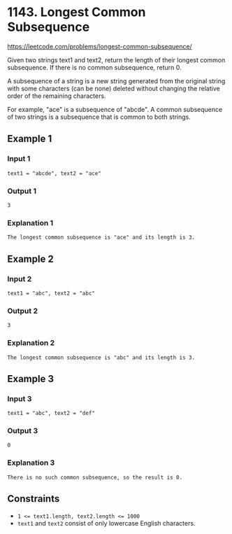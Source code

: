 # 1143. Longest Common Subsequence

<https://leetcode.com/problems/longest-common-subsequence/>

Given two strings text1 and text2, return the length of their longest common subsequence. If there is no common subsequence, return 0.

A subsequence of a string is a new string generated from the original string with some characters (can be none) deleted without changing the relative order of the remaining characters.

For example, "ace" is a subsequence of "abcde".
A common subsequence of two strings is a subsequence that is common to both strings.

## Example 1

### Input 1

    text1 = "abcde", text2 = "ace"

### Output 1

    3

### Explanation 1

    The longest common subsequence is "ace" and its length is 3.

## Example 2

### Input 2

    text1 = "abc", text2 = "abc"

### Output 2

    3

### Explanation 2

    The longest common subsequence is "abc" and its length is 3.

## Example 3

### Input 3

    text1 = "abc", text2 = "def"

### Output 3

    0

### Explanation 3

    There is no such common subsequence, so the result is 0.

## Constraints

- `1 <= text1.length, text2.length <= 1000`
- `text1` and `text2` consist of only lowercase English characters.
